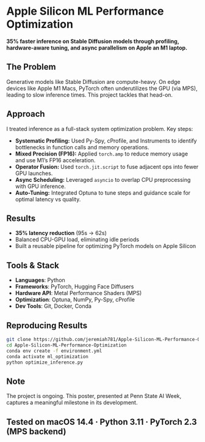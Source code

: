 
# Apple Silicon ML Performance Optimization

**35% faster inference on Stable Diffusion models through profiling, hardware-aware tuning, and async parallelism on Apple an M1 laptop.**

## The Problem

Generative models like Stable Diffusion are compute-heavy. On edge devices like Apple M1 Macs, PyTorch often underutilizes the GPU (via MPS), leading to slow inference times. This project tackles that head-on.

## Approach

I treated inference as a full-stack system optimization problem. Key steps:

- **Systematic Profiling:** Used Py-Spy, cProfile, and Instruments to identify bottlenecks in function calls and memory operations.
- **Mixed Precision (FP16):** Applied `torch.amp` to reduce memory usage and use M1’s FP16 acceleration.
- **Operator Fusion:** Used `torch.jit.script` to fuse adjacent ops into fewer GPU launches.
- **Async Scheduling:** Leveraged `asyncio` to overlap CPU preprocessing with GPU inference.
- **Auto-Tuning:** Integrated Optuna to tune steps and guidance scale for optimal latency vs quality.

## Results

- **35% latency reduction** (95s → 62s)
- Balanced CPU-GPU load, eliminating idle periods
- Built a reusable pipeline for optimizing PyTorch models on Apple Silicon

## Tools & Stack

- **Languages**: Python
- **Frameworks**: PyTorch, Hugging Face Diffusers
- **Hardware API**: Metal Performance Shaders (MPS)
- **Optimization**: Optuna, NumPy, Py-Spy, cProfile
- **Dev Tools**: Git, Docker, Conda

## Reproducing Results

```bash
git clone https://github.com/jeremiah781/Apple-Silicon-ML-Performance-Optimization.git
cd Apple-Silicon-ML-Performance-Optimization
conda env create -f environment.yml
conda activate ml_optimization
python optimize_inference.py
```

## Note

The project is ongoing. This poster, presented at Penn State AI Week, captures a meaningful milestone in its development.

## Tested on macOS 14.4 · Python 3.11 · PyTorch 2.3 (MPS backend)

